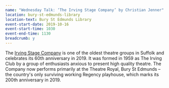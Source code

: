 ```yaml
---
name: "Wednesday Talk: ‘The Irving Stage Company’ by Christian Jenner"
location: bury-st-edmunds-library
location-text: Bury St Edmunds Library
event-start-date: 2019-10-16
event-start-time: 1030
event-end-time: 1130
breadcrumb: y
---
```


The [Irving Stage Company](http://www.irvingstagecompany.co.uk/) is one of the oldest theatre groups in Suffolk and celebrates its 60th anniversary in 2019. It was formed in 1959 as The Irving Club by a group of enthusiasts anxious to present high quality theatre. The Company now performs primarily at the Theatre Royal, Bury St Edmunds – the country's only surviving working Regency playhouse, which marks its 200th anniversary in 2019.
